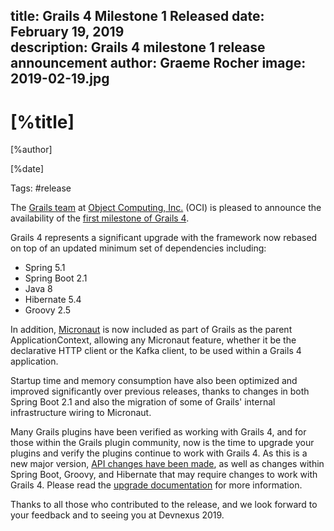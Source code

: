 title: Grails 4 Milestone 1 Released
date: February 19, 2019  
description: Grails 4 milestone 1 release announcement
author: Graeme Rocher
image: 2019-02-19.jpg   
---

# [%title]

[%author]

[%date] 

Tags: #release

The [Grails team](https://objectcomputing.com/products/2gm-team "Grails Team") at [Object Computing, Inc.](https://objectcomputing.com/) (OCI) is pleased to announce the availability of the [first milestone of Grails 4](https://github.com/grails/grails-core/releases/tag/v4.0.0.M1).

Grails 4 represents a significant upgrade with the framework now rebased on top of an updated minimum set of dependencies including:

*   Spring 5.1
*   Spring Boot 2.1
*   Java 8
*   Hibernate 5.4
*   Groovy 2.5

In addition, [Micronaut](https://micronaut.io/ "Micronaut") is now included as part of Grails as the parent ApplicationContext, allowing any Micronaut feature, whether it be the declarative HTTP client or the Kafka client, to be used within a Grails 4 application.

Startup time and memory consumption have also been optimized and improved significantly over previous releases, thanks to changes in both Spring Boot 2.1 and also the migration of some of Grails' internal infrastructure wiring to Micronaut.

Many Grails plugins have been verified as working with Grails 4, and for those within the Grails plugin community, now is the time to upgrade your plugins and verify the plugins continue to work with Grails 4. As this is a new major version, [API changes have been made](http://docs.grails.org/4.0.x/guide/upgrading.html), as well as changes within Spring Boot, Groovy, and Hibernate that may require changes to work with Grails 4\. Please read the [upgrade documentation](http://docs.grails.org/4.0.x/guide/upgrading.html) for more information.

Thanks to all those who contributed to the release, and we look forward to your feedback and to seeing you at Devnexus 2019.